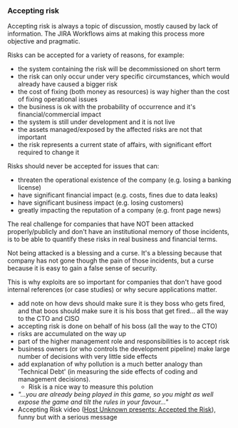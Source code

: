 ### Accepting risk

Accepting risk is always a topic of discussion, mostly caused by lack of information. The JIRA Workflows aims at making this process more objective and pragmatic.

Risks can be accepted for a variety of reasons, for example:

  * the system containing the risk will be decommissioned on short term
  * the risk can only occur under very specific circumstances, which would already have caused a bigger risk
  * the cost of fixing (both money as resources) is way higher than the cost of fixing operational issues  
  * the business is ok with the probability of occurrence and it's financial/commercial impact
  * the system is still under development and it is not live
  * the assets managed/exposed by the affected risks are not that important
  * the risk represents a current state of affairs, with significant effort required to change it

Risks should never be accepted for issues that can:

  * threaten the operational existence of the company (e.g. losing a banking license)
  * have significant financial impact (e.g. costs,   fines due to data leaks)
  * have significant business impact (e.g. losing customers)
  * greatly impacting the reputation of a company (e.g. front page news)

The real challenge for companies that have NOT been attacked properly/publicly and don't have an institutional memory of those incidents, is to be able to quantify these risks in real business and financial terms.

Not being attacked is a blessing and a curse. It's a blessing because that company has not gone though the pain of those incidents, but a curse because it is easy to gain a false sense of security.

This is why exploits are so important for companies that don't have good internal references (or case studies) or why secure applications matter.

  * add note on how devs should make sure it is they boss who gets fired, and that boos should make sure it is his boss that get fired... all the way to the CTO and CISO
  * accepting risk is done on behalf of his boss (all the way to the CTO)
  * risks are accumulated on the way up
  * part of the higher management role and responsibilities is to accept risk
  * business owners (or who controls the development pipeline) make large number of decisions with very little side effects
  * add explanation of why pollution is a much better analogy than 'Technical Debt' (in measuring the side effects of coding and management decisions).
    * Risk is a nice way to measure this polution
  * _"...you are already being played in this game, so you might as well expose the game and tilt the rules in your favour..."_
  * Accepting Risk video ([Host Unknown presents: Accepted the Risk](https://www.youtube.com/watch?v=9IG3zqvUqJY)), funny but with a serious message
